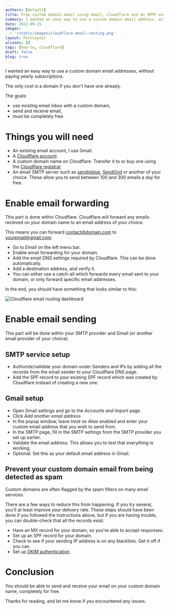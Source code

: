 ```yaml
---
authors: [default]
title: Free custom domain email using Gmail, Cloudflare and an SMTP server
summary: I wanted an easy way to use a custom domain email address, without paying yearly subscriptions. This guide explains the steps required to do so.
date: 2022.09.15
images:
  - '/static/images/cloudflare-email-routing.png'
layout: PostLayout
aliases: []
tags: [how-to, cloudflare]
draft: false
blog: true
---
```


I wanted an easy way to use a custom domain email addresses, without paying yearly subscriptions.

The only cost is a domain if you don't have one already.

The goals:

- use existing email inbox with a custom domain,
- send and receive email,
- must be completely free

# Things you will need

- An existing email account, I use Gmail.
- A [Cloudflare account](https://www.cloudflare.com/).
- A custom domain name on Cloudflare. Transfer it to or buy one using the [Cloudflare registrar](https://www.cloudflare.com/products/registrar/).
- An email SMTP server such as [sendinblue](https://sendinblue.com), [SendGrid](https://sendgrid.com/) or another of your choice. These allow you to send between 100 and 300 emails a day for free.

# Enable email forwarding

This part is done within Cloudflare. Cloudflare will forward any emails recieved on your domain name to an email address of your choice.

This means you can forward contact@domain.com to youremail@gmail.com.

- Go to _Email_ on the left menu bar.
- Enable email forwarding for your domain.
- Add the email DNS settings required by Cloudflare. This can be done automatically.
- Add a destination address, and verify it.
- You can either use a catch-all which forwards every email sent to your domain, or only forward specific email addresses.

In the end, you should have something that looks similar to this:

![Cloudflare email routing dashboard](/static/images/cloudflare-email-routing.png)

# Enable email sending

This part will be done within your SMTP provider and Gmail (or another email provider of your choice).

## SMTP service setup

- Authorize/validate your domain under Senders and IPs by adding all the records from the email sender to your Cloudflare DNS page.
- Add the SPF record to your existing SPF record which was created by Cloudflare instead of creating a new one.

## Gmail setup

- Open Gmail settings and go to the _Accounts and Import_ page.
- Click _Add another email address_
- In the popup window, leave _treat as Alias_ enabled and enter your custom email address that you wish to send from.
- In the SMTP page, fill in the SMTP settings from the SMTP provider you set up earlier.
- Validate the email address. This allows you to test that everything is working.
- Optional: Set this as your default email address in Gmail.

## Prevent your custom domain email from being detected as spam

Custom domains are often flagged by the spam filters on many email services.

There are a few ways to reduce this from happening. If you try several, you'll at least improve your delivery rate. These steps should have been done if you followed the instructions above, but if you are having trouble, you can double-check that all the records exist.

- Have an MX record for your domain, so you're able to accept responses.
- Set up an SPF record for your domain.
- Check to see if your sending IP address is on any blacklists. Get it off if you can.
- Set up [DKIM authentication](http://dkim.org/).

# Conclusion

You should be able to send and receive your email on your custom domain name, completely for free.

Thanks for reading, and let me know if you encountered any issues.
